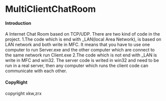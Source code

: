 # MultiClientChatRoom

#### Introduction
A Internet Chat Room based on TCP/UDP.
There are two kind of code in the project.
1.The code which is end with _LAN(local Area Network), is based on LAN network and both write in MFC. It means that you have to use one computer to run Server.exe and the other computer which are connect to the same network run Client.exe
2.The code which is not end with _LAN is write in MFC and win32. The server code is writed in win32 and need to be run in a real server, then any computer which runs the client code can communicate with each other.

#### CopyRight
copyright xkw,zrx